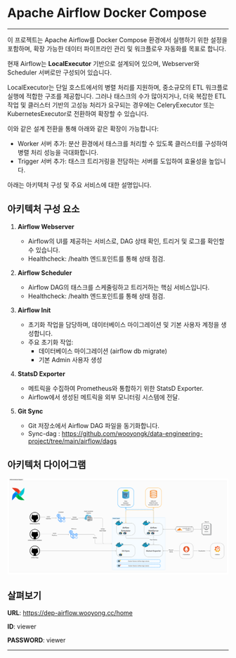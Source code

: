 # Apache Airflow Docker Compose
---
이 프로젝트는 Apache Airflow를 Docker Compose 환경에서 실행하기 위한 설정을 포함하며, 
확장 가능한 데이터 파이프라인 관리 및 워크플로우 자동화를 목표로 합니다. 

현재 Airflow는 **LocalExecutor** 기반으로 설계되어 있으며, Webserver와 Scheduler 서버로만 구성되어 있습니다.

LocalExecutor는 단일 호스트에서의 병렬 처리를 지원하며, 중소규모의 ETL 워크플로 실행에 적합한 구조를 제공합니다. 
그러나 태스크의 수가 많아지거나, 더욱 복잡한 ETL 작업 및 클러스터 기반의 고성능 처리가 요구되는 경우에는 CeleryExecutor 또는 KubernetesExecutor로 전환하여 확장할 수 있습니다.

이와 같은 설계 전환을 통해 아래와 같은 확장이 가능합니다:
- Worker 서버 추가: 분산 환경에서 태스크를 처리할 수 있도록 클러스터를 구성하여 병렬 처리 성능을 극대화합니다.
- Trigger 서버 추가: 태스크 트리거링을 전담하는 서버를 도입하여 효율성을 높입니다.

아래는 아키텍처 구성 및 주요 서비스에 대한 설명입니다.


## 아키텍처 구성 요소

1. **Airflow Webserver**
    - Airflow의 UI를 제공하는 서비스로, DAG 상태 확인, 트리거 및 로그를 확인할 수 있습니다.
    - Healthcheck: /health 엔드포인트를 통해 상태 점검.

2. **Airflow Scheduler**
    - Airflow DAG의 태스크를 스케줄링하고 트리거하는 핵심 서비스입니다.
    - Healthcheck: /health 엔드포인트를 통해 상태 점검.

3. **Airflow Init**
    - 초기화 작업을 담당하며, 데이터베이스 마이그레이션 및 기본 사용자 계정을 생성합니다.
    - 주요 초기화 작업:
      - 데이터베이스 마이그레이션 (airflow db migrate)
      - 기본 Admin 사용자 생성

4. **StatsD Exporter**
    - 메트릭을 수집하여 Prometheus와 통합하기 위한 StatsD Exporter.
    - Airflow에서 생성된 메트릭을 외부 모니터링 시스템에 전달.

5. **Git Sync**
    - Git 저장소에서 Airflow DAG 파일을 동기화합니다.
    - Sync-dag : https://github.com/wooyongk/data-engineering-project/tree/main/airflow/dags


## 아키텍처 다이어그램

![airflow-architecture](./diagram-image/airflow_architecture.jpg)


## 살펴보기

**URL**: https://dep-airflow.wooyong.cc/home

**ID**: viewer

**PASSWORD**: viewer

---

